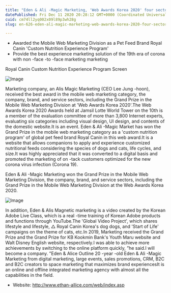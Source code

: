 ```yaml
---
title: "Eden & Ali -Magic Marketing, 'Web Awards Korea 2020' four sectors"
datePublished: Fri Dec 11 2020 20:28:12 GMT+0000 (Coordinated Universal Time)
cuid: cm74ll2yq002x09l89p3wh28g
slug: en-626-eden-ali-magic-marketing-web-awards-korea-2020-four-sectors

---
```



- Awarded the Mobile Web Marketing Division as a Pet Feed Brand Royal Canin 'Custom Nutrition Experience Program'
- Provide the best experience marketing solution of the 19th era of corona with non -face -to -face marketing marketing

Royal Canin Custom Nutrition Experience Program Screen

![Image](https://cdn.hashnode.com/res/hashnode/image/upload/v1739527201869/53d47ce9-a4da-4a2e-9608-87dd1a45cef6.jpeg)

Marketing company, an Alis Magic Marketing (CEO Lee Jung -hoon), received the best award in the mobile web marketing category, the company, brand, and service sectors, including the Grand Prize in the Mobile Web Marketing Division at 'Web Awards Korea 2020'.The Web Awards Korea 2020 Awards held at Jamsil Lotte World Tower on the 10th is a member of the evaluation committee of more than 3,800 Internet experts, evaluating six categories including visual design, UI design, and contents of the domestic website.It is an event. Eden & Ali -Magic Market has won the Grand Prize in the mobile web marketing category as a 'custom nutrition program' of global pet feed brand Royal Canin in this web award.It is a website that allows companions to apply and experience customized nutritional feeds considering the species of dogs and cats, life cycles, and size.It was highly appreciated that it was converted to a digital basis and promoted the marketing of on -tack customers optimized for the new corona virus infection (Corona 19).

Eden & Ali -Magic Marketing won the Grand Prize in the Mobile Web Marketing Division, the company, brand, and service sectors, including the Grand Prize in the Mobile Web Marketing Division at the Web Awards Korea 2020.

![Image](https://cdn.hashnode.com/res/hashnode/image/upload/v1739527204515/cc6408d1-5b53-4596-9ecb-c1976adaab9d.jpeg)

In addition, Eden & Alis Magnetic marketing is a video created by the Korean Adobe Live Class, which is a real -time training of Korean Adobe products and functions through YouTube.The 'Global Video Project', which shares lifestyle and lifestyle, △ Royal Canin Korea's dog dogs, and 'Start of Life' campaigns on the theme of cats, etc.In 2019, Marketing received the Grand Prize and the Grand Prize for KB Kookmin Bank's Youth Maru website and Walt Disney English website, respectively.I was able to achieve more achievements by switching to the online platform quickly, ”he said.I will become a company. ”Eden & Alice Outline 20 -year -old Eden & Ali -Magic Marketing from digital marketing, large events, sales promotions, CRM, B2C and B2C creators to space marketing that maximizes brand experiencesIt is an online and offline integrated marketing agency with almost all the capabilities in the field.

- Website: http://www.ethan-allice.com/web/index.asp
